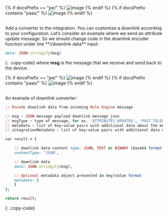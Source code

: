 {% if docsPrefix == "pe/" %}
![image](/images/user-guide/integrations/http/http-create-downlink-java-1-pe.png)
{% endif %}
{% if docsPrefix contains "paas/" %}
![image](/images/user-guide/integrations/http/downlink-java-1-pe.png)
{% endif %}

<br>
Add a converter to the integration. You can customize a downlink according to your configuration.
Let’s consider an example where we send an attribute update message. So we should change code in the downlink encoder function under line **//downlink data** input:

```ruby
data: JSON.stringify(msg)
```
{: .copy-code}
where **msg** is the message that we receive and send back to the device.

{% if docsPrefix == "pe/" %}
![image](/images/user-guide/integrations/http/http-create-downlink-java-2-pe.png)
{% endif %}
{% if docsPrefix contains "paas/" %}
![image](/images/user-guide/integrations/http/downlink-java-2-pe.png)
{% endif %}

<br>
An example of downlink converter:

```ruby
// Encode downlink data from incoming Rule Engine message

// msg - JSON message payload downlink message json
// msgType - type of message, for ex. 'ATTRIBUTES_UPDATED', 'POST_TELEMETRY_REQUEST', etc.
// metadata - list of key-value pairs with additional data about the message
// integrationMetadata - list of key-value pairs with additional data defined in Integration executing this converter

var result = {

    // downlink data content type: JSON, TEXT or BINARY (base64 format)
    contentType: "JSON",

    // downlink data
    data: JSON.stringify(msg),

    // Optional metadata object presented in key/value format
    metadata: {
    }
};

return result;
```
{: .copy-code}
